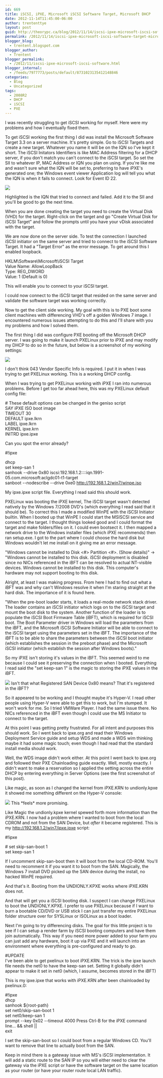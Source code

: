 ```yaml
---
id: 669
title: iSCSI, iPXE, Microsoft iSCSI Software Target, Microsoft DHCP
date: 2012-11-14T11:45:00-06:00
author: trententtye
layout: post
guid: http://theorypc.ca/blog/2012/11/14/iscsi-ipxe-microsoft-iscsi-software-target-microsoft-dhcp/
permalink: /2012/11/14/iscsi-ipxe-microsoft-iscsi-software-target-microsoft-dhcp/
blogger_blog:
  - trentent.blogspot.com
blogger_author:
  - Trentent
blogger_permalink:
  - /2012/11/iscsi-ipxe-microsoft-iscsi-software.html
blogger_internal:
  - /feeds/7977773/posts/default/8731023135412148846
categories:
  - Blog
  - Uncategorized
tags:
  - 2008R2
  - DHCP
  - iSCSI
  - PXE
---
```

I was recently struggling to get iSCSI working for myself.  Here were my problems and how I eventually fixed them.

To get iSCSI working the first thing I did was install the Microsoft Software Target 3.3 on a server machine. It's pretty simple.  Go to iSCSI Targets and create a new target.  Whatever you name it will be on the IQN so I've kept it short.  The iSCSI Initators Identifiers is like MAC Address filtering for a DHCP server, if you don't match you can't connect to the iSCSI target.  So set the SII to whatever IP, MAC Address or IQN you plan on using.  If you're like me and wasn't sure what the IQN will be set to, preferring to have iPXE's generated one; the Windows event viewer Application log will tell you what the IQN is when it fails to connect.  Look for Event ID 22.

<img src="http://2.bp.blogspot.com/-Ve-Gge76yvY/UKO5F0C6i0I/AAAAAAAAAKM/JNvFyTDcqtY/s400/1.png">

Highlighted is the IQN that tried to connect and failed.  Add it to the SII and you'll be good to go the next time.

When you are done creating the target you need to create the Virtual Disk (VHD) for the target.  Right-click on the target and go "Create Virtual Disk for iSCSI Target" and follow the prompts until you have your vDisk associated with the target.

We are now done on the server side.  To test the connection I launched iSCSI initiator on the same server and tried to connect to the iSCSI Software Target. It had a "Target Error" as the error message.  To get around this I enabled loopback.


HKLM\Software\Microsoft\iSCSI Target  
Value Name: AllowLoopBack  
Type: REG_DWORD  
Value: 1 (Default is 0)  

This will enable you to connect to your iSCSI target.

I could now connect to the iSCSI target that resided on the same server and validate the software target was working correctly.

Now to get the client side working.  My goal with this is to PXE boot some client machines with differencing VHD's off a golden Windows 7 image.  I encountered numerous issues attempting to do this and I'll share with you my problems and how I solved them.

The first thing I did was configure PXE booting off the Microsoft DHCP server.  I was going to make it launch PXELinux prior to iPXE and may modify my DHCP to do so in the future, but below is a screenshot of my working settings:

<img src="http://4.bp.blogspot.com/-I3LMxGztydg/UKO7nbAKhaI/AAAAAAAAAKc/cEgc52S9LtM/s640/2.png">

I don't think 043 Vendor Specific Info is required.  I put it in when I was trying to get PXELinux working.  This is a working DHCP config.


When I was trying to get PXELinux working with iPXE I ran into numerous problems.  Before I get too far ahead here, this was my PXELinux default config file:

&#35; These default options can be changed in the geniso script  
SAY iPXE ISO boot image  
TIMEOUT 30  
DEFAULT ipxe.lkrn  
LABEL ipxe.lkrn  
 KERNEL ipxe.krn  
 INITRD ipxe.ipxe  

Can you spot the error already?


&#35;!ipxe  
  
  dhcp  
  set keep-san 1  
  sanhook --drive 0x80 iscsi:192.168.1.2::::iqn.1991-05.com.microsoft:aclgdc01-t1-target  
  sanboot --nodescribe --drive 0xe0 http://192.168.1.2/win7/winpe.iso  


My ipxe.ipxe script file.  Everything I read said this should work.


PXELinux was booting the iPXE kernel, The iSCSI target wasn't detected natively by the Windows 7/2008 DVD's (which everything I read said that it should be).  To correct this I made a modified WinPE with the iSCSI Initiator builtin.  When I booted up that WinPE I could start the MSISCSI service and connect to the target.  I thought things looked good and I could format the target and make folders/files on it.  I could even bootsect it.  I then mapped a network drive to the Windows installer files (which iPXE recommends) then ran setup.exe.  I got to the part where I could choose the hard disk but Windows wouldn't let me install on it giving me an error message.

"Windows cannot be installed to Disk <#> Partition <#>. (Show details)" -> "Windows cannot be installed to this disk. iSCSI deployment is disabled since no NICs referenced in the iBFT can be resolved to actual NT-visible devices. Windows cannot be installed to this disk. This computer's hardware may not support booting to this disk.

Alright, at least I was making progress.  From here I had to find out what a iBFT was and why can't Windows resolve it when I'm staring straight at the hard disk.  The importance of it is found here.

"When the pre-boot loader starts, it loads a real-mode network stack driver. The loader contains an iSCSI initiator which logs on to the iSCSI target and mount the boot disk to the system. Another function of the loader is to populate the iSCSI Boot Firmware Table (iBFT), which is required for iSCSI boot. The Boot Parameter driver in Windows will load the parameters from the iBFT, and the Microsoft iSCSI Software Initiator will be able to connect to the iSCSI target using the parameters set in the iBFT. The importance of the iBFT is to be able to share the parameters between the iSCSI boot initiator (which establishes the session in the preboot phase) and the Microsoft iSCSI initiator (which establish the session after Windows boots)."

So my iPXE isn't storing it's values in the iBFT.  This seemed weird to me because I could see it preserving the connection when I booted.  Everything I read said the "set keep-san 1" is the magic to storing the iPXE values in the iBFT.

<img src="http://1.bp.blogspot.com/-IepEu75i37I/UKPTu0b8eaI/AAAAAAAAAKs/ipmnBx-4VZE/s400/3.png">
Isn't that what Registered SAN Device 0x80 means?  That it's registered in the iBFT? 

So it appeared to be working and I thought maybe it's Hyper-V.  I read other people using Hyper-V were able to get this to work, but I'm stumped.  It won't work for me.  So I tried VMWare Player.  I had the same issue there.  No NICs referenced in the iBFT even though I could use the MS Initiator to connect to the target.

At this point I was getting pretty frustrated.  For all intent and purposes this should work.  So I went back to ipxe.org and read their Windows Deployment Service guide and setup WDS and made a WDS wim thinking maybe it had some magic touch; even though I had read that the standard install media should work.

Well, the WDS image didn't work either.  At this point I went back to ipxe.org and followed their PXE Chainloading guide exactly.  Well, mostly exactly.  I didn't want to make a reservation so I applied the setting across the entire DHCP by entering everything in Server Options (see the first screenshot of this post).

Like magic, as soon as I changed the kernel from iPXE.KRN to undionly.kpxe it showed me something different on the Hyper-V console:

<img src="http://3.bp.blogspot.com/-DSjsdpLYTwU/UKPWLOovtnI/AAAAAAAAAK0/C3U8OGhf70E/s400/4.png">
This *feels* more promising.


Like Magic the undionly.kpxe kernel spewed forth more information than the iPXE.KRN.  I now had a problem where I wanted to boot from the local CDROM and not from the SAN Device, but *after* it became registered.  This is my http://192.168.1.2/win7/ipxe.ipxe script:


&#35;!ipxe


&#35;  set skip-san-boot 1  
set keep-san 1  

If I uncomment skip-san-boot then it will boot from the local CD-ROM.  You'll need to recomment it if you want it to boot from the SAN.  Magically, the Windows 7 install DVD picked up the SAN device during the install, no hacked WinPE required.

And that's it.  Booting from the UNDIONLY.KPXE works where iPXE.KRN does not.

And that will get you a iSCSI booting disk.  I suspect I can change PXELinux to boot the UNDIONLY.KPXE.  I prefer to use PXELinux because if I want to burn a bootable CD/DVD or USB stick I can just transfer my entire PXELinux folder structure over for SYSLinux or ISOLinux as a boot loader.

Next I'm going to try differencing disks.  The goal for this little project is to see if I can setup a render farm by iSCSI booting computers and have them join automatically.  This way if you need more power added to your farm you can just add any hardware, boot it up via PXE and it will launch into an environment where everything is pre-configured and ready to go.


#UPDATE  
I've been able to get pxelinux to boot iPXE.KRN.  The trick is the ipxe launch file needs the net0 to have the keep-san set.  Setting it globally didn't appear to make it set in net0 (which, I assume, becomes stored in the iBFT)

This is my ipxe.ipxe that works with iPXE.KRN after been chainloaded by pxelinux.0:


&#35;!ipxe  
dhcp  
sanhook ${root-path}  
set net0/skip-san-boot 1  
set net0/keep-san 1  
prompt --key 0x02 --timeout 4000 Press Ctrl-B for the iPXE command line... && shell ||  
exit  

I set the skip-san-boot so I could boot from a regular Windows CD.  You'll want to remove that line to actually boot from the SAN.

Keep in mind there is a gateway issue with MS's iSCSI implementation.  It will add a static route to the SAN  IP so you will either need to clear the gateway via the iPXE script or have the software target on the same location as your router (or have your router route local LAN traffic).
